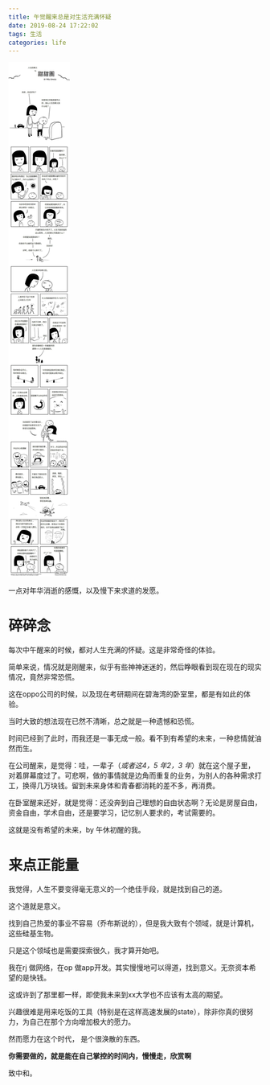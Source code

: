 ```yaml
---
title: 午觉醒来总是对生活充满怀疑
date: 2019-08-24 17:22:02
tags: 生活
categories: life
---
```


<img src="/img/MeaningOfLife.png">

一点对年华消逝的感慨，以及慢下来求道的发愿。

<!--more-->


# 碎碎念

每次中午醒来的时候，都对人生充满的怀疑。这是非常奇怪的体验。

简单来说，情况就是刚醒来，似乎有些神神迷迷的，然后睁眼看到现在现在的现实情况，竟然非常恐慌。

这在oppo公司的时候，以及现在考研期间在碧海湾的卧室里，都是有如此的体验。

当时大致的想法现在已然不清晰，总之就是一种遗憾和恐慌。

时间已经到了此时，而我还是一事无成一般。看不到有希望的未来，一种悲情就油然而生。

在公司醒来，是觉得：哇，一辈子（*或者这4，5 年2，3 年*）就在这个屋子里，对着屏幕度过了。可悲啊，做的事情就是边角而重复的业务，为别人的各种需求打工，换得几万块钱。留到未来身体和青春都消耗的差不多，再消费。

在卧室醒来还好，就是觉得：还没奔到自己理想的自由状态啊？无论是房屋自由，资金自由，学术自由，还是要学习，记忆别人要求的，考试需要的。

这就是没有希望的未来，by 午休初醒的我。

# 来点正能量

我觉得，人生不要变得毫无意义的一个绝佳手段，就是找到自己的道。

这个道就是意义。

找到自己热爱的事业不容易（乔布斯说的），但是我大致有个领域，就是计算机，这些硅基生物。

只是这个领域也是需要探索很久，我才算开始吧。

我在rj 做网络，在op 做app开发。其实慢慢地可以得道，找到意义。无奈资本希望的是快钱。

这或许到了那里都一样，即使我未来到xx大学也不应该有太高的期望。

兴趣很难是用来吃饭的工具（特别是在这样高速发展的state），除非你真的很努力，为自己在那个方向增加极大的愿力。

然而愿力在这个时代， 是个很涣散的东西。

**你需要做的，就是能在自己掌控的时间内，慢慢走，欣赏啊**

致中和。




